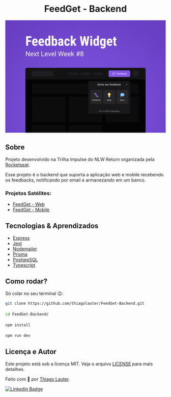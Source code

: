 <h1 align="center">FeedGet - Backend</h1>

![cover](.github/cover.png?style=flat)

## Sobre
Projeto desenvolvido na Trilha Impulse do NLW Return organizada pela [Rocketseat](https://rocketseat.com.br/).

Esse projeto é o backend que suporta a aplicação web e mobile recebendo os feedbacks, notificando por email e armanezando em um banco.

### Projetos Satélites:
- [FeedGet - Web](https://github.com/thiagolauter/FeedGet-Web)
- [FeedGet - Mobile](https://github.com/thiagolauter/FeedGet-Mobile)

## Tecnologias & Aprendizados
- [Express](https://expressjs.com/)
- [Jest](https://jestjs.io/)
- [Nodemailer](https://nodemailer.com/about/)
- [Prisma](https://www.prisma.io/)
- [PostgreSQL](https://www.postgresql.org/)
- [Typescript](https://www.typescriptlang.org/)

## Como rodar?
Só colar no seu terminal 😉: 

```bash
git clone https://github.com/thiagolauter/FeedGet-Backend.git

cd FeedGet-Backend/

npm install

npm run dev
```

## Licença e Autor

Este projeto está sob a licença MIT. Veja o arquivo [LICENSE](./LICENSE) para mais detalhes.

Feito com 💜 por [Thiago Lauter](https://github.com/thiagolauter).

[![Linkedin Badge](https://img.shields.io/badge/-Thiago_Lauter-blue?style=flat-square&logo=Linkedin&logoColor=white&link=https://www.linkedin.com/in/thiagolauter/)](https://www.linkedin.com/in/thiagolauter/)